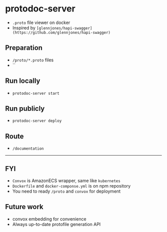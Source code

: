 # protodoc-server
- `.proto` file viewer on docker
- Inspired by `[glennjones/hapi-swagger](https://github.com/glennjones/hapi-swagger)`

## Preparation
- `/proto/*.proto` files
- ``

## Run locally
- `protodoc-server start`

## Run publicly
- `protodoc-server deploy`

## Route
- `/documentation`

---

## FYI
- `Convox` is AmazonECS wrapper, same like `kubernetes`
- `Dockerfile` and `docker-componse.yml` is on npm repository
- You need to ready `/proto` and `convox` for deployment

## Future work
- convox embedding for convenience
- Always up-to-date protofile generation API